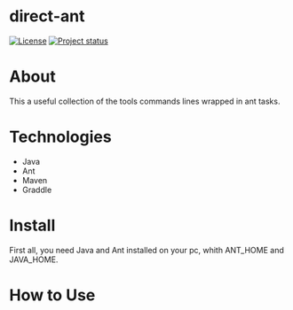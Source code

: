 # direct-ant

[![License](https://img.shields.io/badge/License-Apache%202.0-blue.svg)](https://opensource.org/licenses/Apache-2.0)
[![Project status](https://img.shields.io/badge/Project%20status-Maintenance-orange.svg)](https://img.shields.io/badge/Project%20status-Maintenance-orange.svg)


# About

This a useful collection of the tools commands lines wrapped in ant tasks.

# Technologies

- Java
- Ant
- Maven
- Graddle

# Install

First all, you need Java and Ant installed on your pc, whith ANT_HOME and JAVA_HOME.

# How to Use
